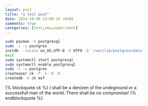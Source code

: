```yaml
---
layout: post
title: "a test post"
date: 2014-10-09 13:09:19 +0300
comments: true
categories: [test,new,experiment] 
---
```

<!--more-->
``` bash postgresql setup
sudo pacman -S postgresql
sudo -i -u postgres
initdb --locale en_US.UTF-8 -E UTF8 -D '/var/lib/postgres/data'
exit
sudo systemctl start postgresql
sudo systemctl enable postgresql
sudo -i -u postgres
createuser ck -P -S -R -D
createdb -O ck msf
```
{% blockquote ck %}
I shall be a denizen of the undeground or a successfull man of the world.
There shall be no compromise!
{% endblockquote %}
